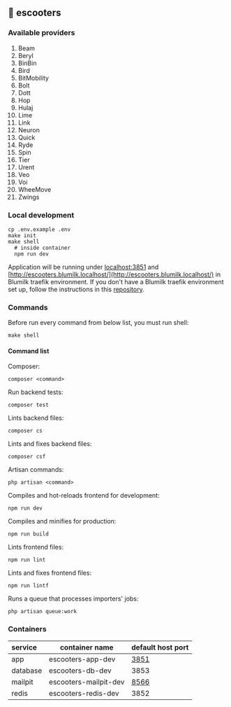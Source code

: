 ## 🛴 escooters
### Available providers

1. Beam
1. Beryl
1. BinBin
1. Bird
1. BitMobility
1. Bolt
1. Dott
1. Hop
1. Hulaj
1. Lime
1. Link
1. Neuron
1. Quick
1. Ryde
1. Spin
1. Tier
1. Urent
1. Veo
1. Voi
1. WheeMove
1. Zwings

### Local development
```
cp .env.example .env
make init
make shell
  # inside container
  npm run dev
```
Application will be running under [localhost:3851](localhost:3851) and [http://escooters.blumilk.localhost/](http://escooters.blumilk.localhost/) in Blumilk traefik environment. If you don't have a Blumilk traefik environment set up, follow the instructions in this [repository](https://github.com/blumilksoftware/environment).


### Commands
Before run every command from below list, you must run shell:
```
make shell
```
#### Command list
Composer:
```
composer <command>
```
Run backend tests:
```
composer test
```
Lints backend files:
```
composer cs
```
Lints and fixes backend files:
```
composer csf
```
Artisan commands:
```
php artisan <command>
```
Compiles and hot-reloads frontend for development:
```
npm run dev
```
Compiles and minifies for production:
```
npm run build
```
Lints frontend files:
```
npm run lint
```
Lints and fixes frontend files:
```
npm run lintf
```
Runs a queue that processes importers' jobs:
```
php artisan queue:work
```

### Containers

| service  | container name               | default host port             |
|:---------|------------------------------|-------------------------------|
| app      | escooters-app-dev     | [3851](http://localhost:3851) |
| database | escooters-db-dev      | 3853                          |
| mailpit  | escooters-mailpit-dev | [8566](http://localhost:3856) |
| redis    | escooters-redis-dev   | 3852                          |
